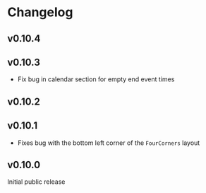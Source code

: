 # Changelog

## v0.10.4

## v0.10.3

* Fix bug in calendar section for empty end event times

## v0.10.2

## v0.10.1

* Fixes bug with the bottom left corner of the `FourCorners` layout

## v0.10.0

Initial public release